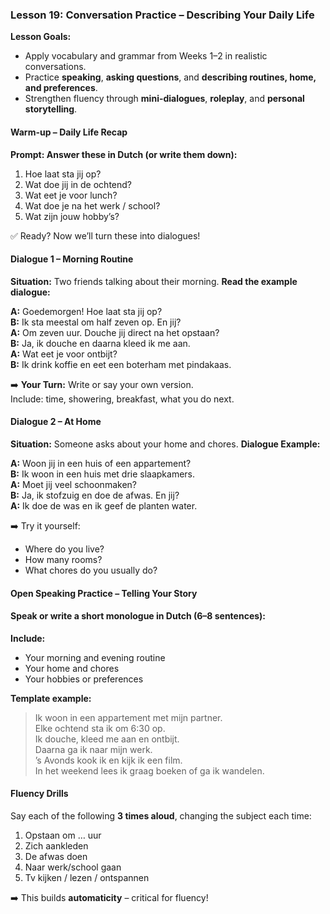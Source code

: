 ### Lesson 19: Conversation Practice – Describing Your Daily Life
**Lesson Goals:**
- Apply vocabulary and grammar from Weeks 1–2 in realistic conversations.
- Practice **speaking**, **asking questions**, and **describing routines, home, and preferences**.
- Strengthen fluency through **mini-dialogues**, **roleplay**, and **personal storytelling**.

#### Warm-up – Daily Life Recap
**Prompt: Answer these in Dutch (or write them down):**

1. Hoe laat sta jij op?  
2. Wat doe jij in de ochtend?  
3. Wat eet je voor lunch?  
4. Wat doe je na het werk / school?  
5. Wat zijn jouw hobby’s?

✅ Ready? Now we’ll turn these into dialogues!

#### Dialogue 1 – Morning Routine

**Situation:** Two friends talking about their morning.
**Read the example dialogue:**

**A:** Goedemorgen! Hoe laat sta jij op?  
**B:** Ik sta meestal om half zeven op. En jij?  
**A:** Om zeven uur. Douche jij direct na het opstaan?  
**B:** Ja, ik douche en daarna kleed ik me aan.  
**A:** Wat eet je voor ontbijt?  
**B:** Ik drink koffie en eet een boterham met pindakaas.

➡️ **Your Turn:** Write or say your own version.  
Include: time, showering, breakfast, what you do next.

#### Dialogue 2 – At Home

**Situation:** Someone asks about your home and chores.
**Dialogue Example:**

**A:** Woon jij in een huis of een appartement?  
**B:** Ik woon in een huis met drie slaapkamers.  
**A:** Moet jij veel schoonmaken?  
**B:** Ja, ik stofzuig en doe de afwas. En jij?  
**A:** Ik doe de was en ik geef de planten water.

➡️ Try it yourself:
- Where do you live?
- How many rooms?
- What chores do you usually do?

#### Open Speaking Practice – Telling Your Story
#### Speak or write a short monologue in Dutch (6–8 sentences):

**Include:**
- Your morning and evening routine  
- Your home and chores  
- Your hobbies or preferences

**Template example:**
> Ik woon in een appartement met mijn partner.  
> Elke ochtend sta ik om 6:30 op.  
> Ik douche, kleed me aan en ontbijt.  
> Daarna ga ik naar mijn werk.  
> ’s Avonds kook ik en kijk ik een film.  
> In het weekend lees ik graag boeken of ga ik wandelen.

#### Fluency Drills
Say each of the following **3 times aloud**, changing the subject each time:

1. Opstaan om … uur  
2. Zich aankleden  
3. De afwas doen  
4. Naar werk/school gaan  
5. Tv kijken / lezen / ontspannen

➡️ This builds **automaticity** – critical for fluency!
